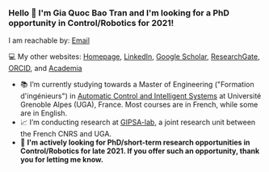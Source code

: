 ### Hello 👋 I'm Gia Quoc Bao Tran and I'm looking for a PhD opportunity in Control/Robotics for 2021!
I am reachable by: [Email](mailto:gia-quoc-bao.tran@grenoble-inp.org) 

:computer: My other websites: [Homepage](https://www.tran-gia-quoc-bao.com/), [LinkedIn](https://www.linkedin.com/in/tran-gia-quoc-bao/), [Google Scholar](https://scholar.google.fr/citations?hl=en&user=j7GowkcAAAAJ&sortby=pubdate&view_op=list_works&gmla=AJsN-F6fLm0IMSpRxtBXAQljmDQtw01THyYzxmJcx2MYTHZmkekfXQTc5n5kipvyXRjuGSHjspVYx0be6MPEcjL1mOTMVCbfTuWn_cb6eOWqsjBMQup1v2I), [ResearchGate](https://www.researchgate.net/profile/Gia_Quoc_Bao_Tran), [ORCID](https://orcid.org/0000-0002-0150-8805), and [Academia](https://univ-grenoble-alpes.academia.edu/GiaQuocBaoTran)
- :books: I’m currently studying towards a Master of Engineering ("Formation d'ingénieurs") in [Automatic Control and Intelligent Systems](https://ense3.grenoble-inp.fr/fr/formation/filiere-automatique-systemes-intelligents#page-presentation) at Université Grenoble Alpes (UGA), France. Most courses are in French, while some are in English.
- :chart_with_upwards_trend: I’m conducting research at [GIPSA-lab](http://www.gipsa-lab.grenoble-inp.fr/en/home.php), a joint research unit between the French CNRS and UGA.
- :mag_right: **I'm actively looking for PhD/short-term research opportunities in Control/Robotics for late 2021. If you offer such an opportunity, thank you for letting me know.**
